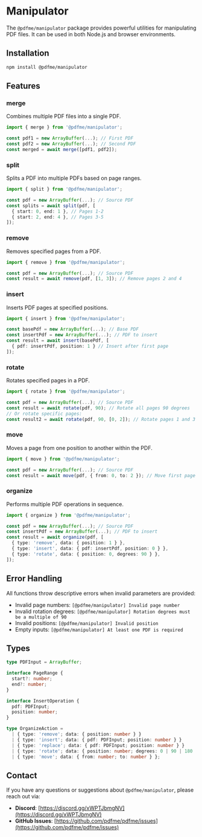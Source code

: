 # Manipulator

The `@pdfme/manipulator` package provides powerful utilities for manipulating PDF files. It can be used in both Node.js and browser environments.

## Installation

```bash
npm install @pdfme/manipulator
```

## Features

### merge
Combines multiple PDF files into a single PDF.

```ts
import { merge } from '@pdfme/manipulator';

const pdf1 = new ArrayBuffer(...); // First PDF
const pdf2 = new ArrayBuffer(...); // Second PDF
const merged = await merge([pdf1, pdf2]);
```

### split
Splits a PDF into multiple PDFs based on page ranges.

```ts
import { split } from '@pdfme/manipulator';

const pdf = new ArrayBuffer(...); // Source PDF
const splits = await split(pdf, [
  { start: 0, end: 1 }, // Pages 1-2
  { start: 2, end: 4 }, // Pages 3-5
]);
```

### remove
Removes specified pages from a PDF.

```ts
import { remove } from '@pdfme/manipulator';

const pdf = new ArrayBuffer(...); // Source PDF
const result = await remove(pdf, [1, 3]); // Remove pages 2 and 4
```

### insert
Inserts PDF pages at specified positions.

```ts
import { insert } from '@pdfme/manipulator';

const basePdf = new ArrayBuffer(...); // Base PDF
const insertPdf = new ArrayBuffer(...); // PDF to insert
const result = await insert(basePdf, [
  { pdf: insertPdf, position: 1 } // Insert after first page
]);
```

### rotate
Rotates specified pages in a PDF.

```ts
import { rotate } from '@pdfme/manipulator';

const pdf = new ArrayBuffer(...); // Source PDF
const result = await rotate(pdf, 90); // Rotate all pages 90 degrees
// Or rotate specific pages:
const result2 = await rotate(pdf, 90, [0, 2]); // Rotate pages 1 and 3
```

### move
Moves a page from one position to another within the PDF.

```ts
import { move } from '@pdfme/manipulator';

const pdf = new ArrayBuffer(...); // Source PDF
const result = await move(pdf, { from: 0, to: 2 }); // Move first page to third position
```

### organize
Performs multiple PDF operations in sequence.

```ts
import { organize } from '@pdfme/manipulator';

const pdf = new ArrayBuffer(...); // Source PDF
const insertPdf = new ArrayBuffer(...); // PDF to insert
const result = await organize(pdf, [
  { type: 'remove', data: { position: 1 } },
  { type: 'insert', data: { pdf: insertPdf, position: 0 } },
  { type: 'rotate', data: { position: 0, degrees: 90 } },
]);
```

## Error Handling

All functions throw descriptive errors when invalid parameters are provided:

- Invalid page numbers: `[@pdfme/manipulator] Invalid page number`
- Invalid rotation degrees: `[@pdfme/manipulator] Rotation degrees must be a multiple of 90`
- Invalid positions: `[@pdfme/manipulator] Invalid position`
- Empty inputs: `[@pdfme/manipulator] At least one PDF is required`

## Types

```ts
type PDFInput = ArrayBuffer;

interface PageRange {
  start?: number;
  end?: number;
}

interface InsertOperation {
  pdf: PDFInput;
  position: number;
}

type OrganizeAction =
  | { type: 'remove'; data: { position: number } }
  | { type: 'insert'; data: { pdf: PDFInput; position: number } }
  | { type: 'replace'; data: { pdf: PDFInput; position: number } }
  | { type: 'rotate'; data: { position: number; degrees: 0 | 90 | 180 | 270 | 360 } }
  | { type: 'move'; data: { from: number; to: number } };
```

## Contact

If you have any questions or suggestions about `@pdfme/manipulator`, please reach out via:

- **Discord**: [https://discord.gg/xWPTJbmgNV](https://discord.gg/xWPTJbmgNV)
- **GitHub Issues**: [https://github.com/pdfme/pdfme/issues](https://github.com/pdfme/pdfme/issues)
